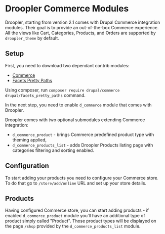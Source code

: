 # Droopler Commerce Modules
Droopler, starting from version 2.1 comes with Drupal Commerce integration modules. 
Their goal is to provide an out-of-the-box Commerce experience. 
All the views like Cart, Categories, Products, and Orders are supported by `droopler_theme` by default.

## Setup
First, you need to download two dependant contrib modules:

 * [Commerce](https://www.drupal.org/project/commerce)
 * [Facets Pretty Paths](https://www.drupal.org/project/facets_pretty_paths)

Using composer, run `composer require drupal/commerce drupal/facets_pretty_paths` command.

In the next step, you need to enable `d_commerce` module that comes with Droopler.

Droopler comes with two optional submodules extending Commerce integration:
* `d_commerce_product` - brings Commerce predefined product type with theming applied,
* `d_commerce_products_list` - adds Droopler Products listing page with categories filtering and sorting enabled.

## Configuration
To start adding your products you need to configure your Commerce store.
To do that go to `/store/add/online` URL and set up your store details.

## Products
Having configured Commerce store, you can start adding products - if enabled `d_commerce_product` module
you'll have an additional type of product simply called "Product". Those product types will be displayed on the page `/shop`
provided by the `d_commerce_products_list` module.
